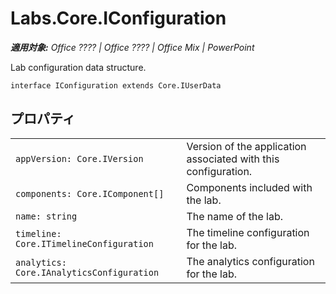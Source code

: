 
# Labs.Core.IConfiguration

 _**適用対象:** Office ???? | Office ???? | Office Mix | PowerPoint_

Lab configuration data structure.

```
interface IConfiguration extends Core.IUserData
```


## プロパティ


|||
|:-----|:-----|
| `appVersion: Core.IVersion`|Version of the application associated with this configuration.|
| `components: Core.IComponent[]`|Components included with the lab.|
| `name: string`|The name of the lab.|
| `timeline: Core.ITimelineConfiguration`|The timeline configuration for the lab.|
| `analytics: Core.IAnalyticsConfiguration`|The analytics configuration for the lab.|

